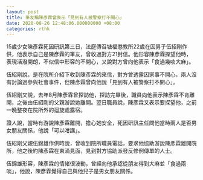 ```yaml
---
layout: post
title: 筆友稱陳彥霖曾表示「見到有人被警察打不開心」
date: 2020-08-26 12:48:06.000000000 +08:00
categories: rthk
---
```


15歲少女陳彥霖死因研訊第三日，法庭傳召塘福懲教所22歲在囚男子伍紹剛作供，他表示自己是陳彥霖的筆友，曾收過對方21封信。他形容陳彥霖探望他時，表現活潑開朗，不似信中形容的不開心，又說對方曾向他表示「食過幾啖大麻」。

伍紹剛說，是在院所介紹下收到陳彥霖的來信，對方曾透露因家事不開心，兩人沒有討論過參與社會事件，但陳彥霖曾向他說「見到有人被警察打不開心」。

伍紹剛又說，去年8月陳彥霖曾探訪他，探訪完畢後，職員向他表示陳彥霖不肯離開，之後由伍紹剛的父親游說她離開。翌日職員說，陳彥霖又表示要探望他，之前一晚整夜在院所外的迴旋處露宿。

證人說，當時有游說陳彥霖離開，擔心她安全，死因研訊主任問他當時兩人是否男女朋友關係，他說「可以咁講」。

伍紹剛父親伍錦雄作供時說，曾收到院所職員電話，要求他協助游說陳彥霖離開院所，他之後約陳彥霖在東涌見面，見到對方協助派發反修例傳單的人士。

伍錦雄形容，陳彥霖的情緒很波動，曾經向他承認從朋友得到大麻並「食過兩啖」，他說，陳彥霖覺得自己與他兒子是男女朋友關係。
